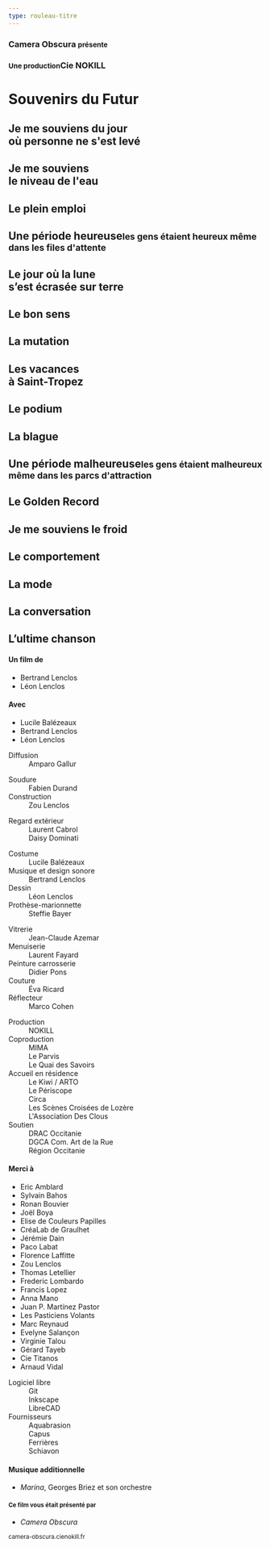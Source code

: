 ```yaml
---
type: rouleau-titre
---
```


### Camera Obscura <small>présente</small>

### <small>Une production</small>Cie NOKILL

# Souvenirs du Futur

## Je me souviens du jour<br/>où personne ne s'est levé

## Je me souviens<br/>le niveau de l'eau

## Le plein emploi

## Une période heureuse<small>les gens étaient heureux même dans les files d'attente</small>

## Le jour où la lune<br/>s’est écrasée sur terre

## Le bon sens

## La mutation

## Les vacances<br/>à Saint-Tropez

## Le podium

## La blague

## Une période malheureuse<small>les gens étaient malheureux même dans les parcs d'attraction</small>

## Le Golden Record

## Je me souviens le froid

## Le comportement

## La mode

## La conversation

## L’ultime chanson

#### Un film de

- Bertrand Lenclos
- Léon Lenclos

#### Avec

- Lucile Balézeaux
- Bertrand Lenclos
- Léon Lenclos

<dl>
<dt>Diffusion</dt><dd>Amparo Gallur</dd>
</dl>

<dl>
<dt>Soudure</dt><dd>Fabien Durand</dd>
<dt>Construction</dt><dd>Zou Lenclos</dd>
</dl>

<dl>
<dt>Regard extérieur</dt><dd>Laurent Cabrol<br/>Daisy Dominati</dd>
</dl>

<dl>
<dt>Costume</dt><dd>Lucile Balézeaux</dd>
<dt>Musique et design sonore</dt><dd>Bertrand Lenclos</dd>
<dt>Dessin</dt><dd>Léon Lenclos</dd>
<dt>Prothèse-marionnette</dt><dd>Steffie Bayer</dd>
</dl>

<dl>
<dt>Vitrerie</dt><dd>Jean-Claude Azemar</dd>
<dt>Menuiserie</dt><dd>Laurent Fayard</dd>
<dt>Peinture carrosserie</dt><dd>Didier Pons</dd>
<dt>Couture</dt><dd>Éva Ricard</dd>
<dt>Réflecteur</dt><dd>Marco Cohen</dd>
</dl>

<dl>
<dt>Production</dt><dd>NOKILL</dd>
<dt>Coproduction</dt><dd>MIMA<br/>Le Parvis<br/>Le Quai des Savoirs</dd>
<dt>Accueil en résidence</dt><dd>Le Kiwi / ARTO<br/>Le Périscope<br/>Circa<br/>Les Scènes Croisées de Lozère<br/>L'Association Des Clous</dd>
<dt>Soutien</dt><dd>DRAC Occitanie<br/>DGCA Com. Art de la Rue<br/>Région Occitanie</dd>
</dl>

#### Merci à

- Eric Amblard
- Sylvain Bahos
- Ronan Bouvier 
- Joël Boya
- Elise de Couleurs Papilles
- CréaLab de Graulhet 
- Jérémie Dain
- Paco Labat
- Florence Laffitte
- Zou Lenclos
- Thomas Letellier
- Frederic Lombardo
- Francis Lopez
- Anna Mano
- Juan P. Martínez Pastor
- Les Pasticiens Volants
- Marc Reynaud
- Evelyne Salançon
- Virginie Talou
- Gérard Tayeb
- Cie Titanos
- Arnaud Vidal

<dl>
<dt>Logiciel libre</dt><dd>Git<br/>Inkscape<br/>LibreCAD</dd>
<dt>Fournisseurs</dt><dd>Aquabrasion<br/>Capus<br/>Ferrières<br/>Schiavon</dd>
</dl>

#### Musique additionnelle

- *Marina*, Georges Briez et son orchestre

#### <small>Ce film vous était présenté par</small>

- *Camera Obscura*

<small>camera-obscura.cienokill.fr</small>



